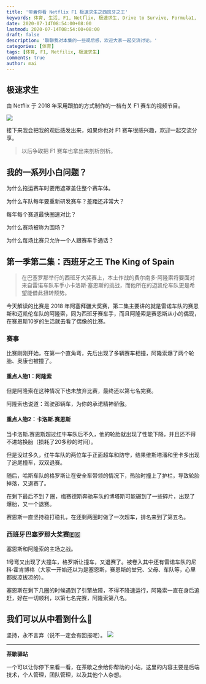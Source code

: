 ```yaml
---
title: '带着你看 Netflix F1 极速求生之西班牙之王'
keywords: 体育, 生活, F1, Netflix, 极速求生, Drive to Survive, Formula1, 西班牙, 阿塞拜疆大奖赛
date: 2020-07-14T08:54:00+08:00
lastmod: 2020-07-14T08:54:00+08:00
draft: false
description: '聊聊我对本集的一些观后感，欢迎大家一起交流讨论。'
categories: [体育]
tags: [体育, F1, Netfilix, 极速求生]
comments: true
author: mai
---
```


## 极速求生

由 Netflix 于 2018 年采用跟拍的方式制作的一档有关 F1 赛车的视频节目。

![](http://5b0988e595225.cdn.sohucs.com/images/20200228/2c8adf9a6b03452b9a4dd5317fa2cdec.gif)

接下来我会把我的观后感发出来，如果你也对 F1 赛车很感兴趣，欢迎一起交流分享。
>以后争取把 F1 赛车也拿出来剖析剖析。

## 我的一系列小白问题？

为什么拖运赛车时要用遮罩盖住整个赛车体。

为什么车队每年要重新研发赛车？差距还非常大？

每年每个赛道最快圈速对比？

为什么赛场被称为围场？

为什么每场比赛只允许一个人跟赛车手通话？

## 第一季第二集：西班牙之王 The King of Spain

>在巴塞罗那举行的西班牙大奖赛上，本土作战的费尔南多·阿隆索将要面对来自雷诺车队车手小卡洛斯·塞恩斯的挑战，而他所在的迈凯伦车队更是希望能借此扭转颓势。

今天解读的比赛是 2018 年阿塞拜疆大奖赛，第二集主要讲的就是雷诺车队的赛恩斯和迈凯伦车队的阿隆索，同为西班牙赛车手，而且阿隆索是赛恩斯从小的偶现，在赛恩斯10岁的生活就去看了偶像的比赛。

### 赛事

比赛刚刚开始，在第一个直角弯，先后出现了多辆赛车相撞，阿隆索爆了两个轮胎、奥康也被撞了。

#### 重点人物1：阿隆索

但是阿隆索在这种情况下也未放弃比赛，最终还以第七名完赛。

阿隆索也说道：驾驶那辆车，为你的承诺精神骄傲。

#### 重点人物2：卡洛斯.赛恩斯

当卡洛斯.赛恩斯超过红牛车队后不久，他的轮胎就出现了性能下降，并且还不得不进站换胎（损耗了20多秒的时间）。

但是没过多久，红牛车队的两位车手正面超车和防守，结果维斯塔潘和里卡多出现了追尾撞车，双双退赛。

随后，哈斯车队的格罗斯让在安全车带领的情况下，热胎时撞上了护栏，导致轮胎掉落，又退赛了。

在剩下最后不到 7 圈，梅赛德斯奔驰车队的博塔斯可能碾到了一些碎片，出现了爆胎，又一个退赛。

赛恩斯一直坚持稳打稳扎，在还剩两圈时做了一次超车，排名来到了第五名。

### 西班牙巴塞罗那大奖赛🇪🇸

塞恩斯和阿隆索的主场之战。

1号弯又出现了大撞车，格罗斯让撞车，又退赛了。被卷入其中还有雷诺车队的尼科·霍肯博格（大家一开始还以为是塞恩斯，赛恩斯的堂兄、父母、车队等，心里都拔凉拔凉的）。

塞恩斯在剩下几圈的时候遇到了引擎故障，不得不降速运行，阿隆索一直在身后追赶，好在一切顺利，以第七名完赛，阿隆索第八名。

## 我们可以从中看到什么🤔

坚持，永不言弃（说不一定会有回报呢）。
![](https://raw.githubusercontent.com/yangwenmai/maiyang.me/master/blog/f1_never_give_up.png)

----

**茶歇驿站**

一个可以让你停下来看一看，在茶歇之余给你帮助的小站，这里的内容主要是后端技术，个人管理，团队管理，以及其他个人杂想。
